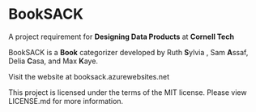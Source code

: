 # BookSACK
A project requirement for **Designing Data Products** at **Cornell Tech**

BookSACK is a **Book** categorizer developed by Ruth **S**ylvia , Sam **A**ssaf, Delia **C**asa, and Max **K**aye. 

Visit the website at booksack.azurewebsites.net

This project is licensed under the terms of the MIT license.
Please view LICENSE.md for more information.